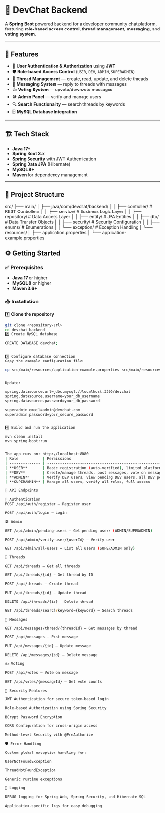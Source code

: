# 📌 DevChat Backend

A **Spring Boot** powered backend for a developer community chat platform, featuring **role-based access control**, **thread management**, **messaging**, and **voting system**.

---

## 🚀 Features

- 🔐 **User Authentication & Authorization** using **JWT**
- 🛡 **Role-based Access Control** (`USER`, `DEV`, `ADMIN`, `SUPERADMIN`)
- 📝 **Thread Management** — create, read, update, and delete threads
- 💬 **Messaging System** — reply to threads with messages
- 👍 **Voting System** — upvote/downvote messages
- 🛠 **Admin Panel** — verify and manage users
- 🔍 **Search Functionality** — search threads by keywords
- 🗄 **MySQL Database Integration**

---

## 🏗 Tech Stack

- **Java 17+**
- **Spring Boot 3.x**
- **Spring Security** with JWT Authentication
- **Spring Data JPA** (Hibernate)
- **MySQL 8+**
- **Maven** for dependency management

---

## 📂 Project Structure

src/
├── main/
│ ├── java/com/devchat/backend/
│ │ ├── controller/ # REST Controllers
│ │ ├── service/ # Business Logic Layer
│ │ ├── repository/ # Data Access Layer
│ │ ├── entity/ # JPA Entities
│ │ ├── dto/ # Data Transfer Objects
│ │ ├── security/ # Security Configuration
│ │ ├── enums/ # Enumerations
│ │ └── exception/ # Exception Handling
│ └── resources/
│ ├── application.properties
│ └── application-example.properties

## ⚙️ Getting Started

### ✅ Prerequisites
- **Java 17** or higher
- **MySQL 8** or higher
- **Maven 3.6+**

### 📥 Installation

1️⃣ **Clone the repository**
```bash
git clone <repository-url>
cd devchat-backend
2️⃣ Create MySQL database

CREATE DATABASE devchat;


3️⃣ Configure database connection
Copy the example configuration file:

cp src/main/resources/application-example.properties src/main/resources/application.properties


Update:

spring.datasource.url=jdbc:mysql://localhost:3306/devchat
spring.datasource.username=your_db_username
spring.datasource.password=your_db_password

superadmin.email=admin@devchat.com
superadmin.password=your_secure_password


4️⃣ Build and run the application

mvn clean install
mvn spring-boot:run


The app runs on: http://localhost:8080
| Role           | Permissions                                                                          |
| -------------- | ------------------------------------------------------------------------------------ |
| **USER**       | Basic registration (auto-verified), limited platform access                          |
| **DEV**        | Create/manage threads, post messages, vote on messages (requires admin verification) |
| **ADMIN**      | Verify DEV users, view pending DEV users, all DEV permissions                        |
| **SUPERADMIN** | Manage all users, verify all roles, full access                                      |

📌 API Endpoints

🔑 Authentication
POST /api/auth/register — Register user

POST /api/auth/login — Login

🛠 Admin

GET /api/admin/pending-users — Get pending users (ADMIN/SUPERADMIN)

POST /api/admin/verify-user/{userId} — Verify user

GET /api/admin/all-users — List all users (SUPERADMIN only)

📝 Threads

GET /api/threads — Get all threads

GET /api/threads/{id} — Get thread by ID

POST /api/threads — Create thread

PUT /api/threads/{id} — Update thread

DELETE /api/threads/{id} — Delete thread

GET /api/threads/search?keyword={keyword} — Search threads

💬 Messages

GET /api/messages/thread/{threadId} — Get messages by thread

POST /api/messages — Post message

PUT /api/messages/{id} — Update message

DELETE /api/messages/{id} — Delete message

👍 Voting

POST /api/votes — Vote on message

GET /api/votes/{messageId} — Get vote counts

🔐 Security Features

JWT Authentication for secure token-based login

Role-based Authorization using Spring Security

BCrypt Password Encryption

CORS Configuration for cross-origin access

Method-level Security with @PreAuthorize

🛡 Error Handling

Custom global exception handling for:

UserNotFoundException

ThreadNotFoundException

Generic runtime exceptions

📜 Logging

DEBUG logging for Spring Web, Spring Security, and Hibernate SQL

Application-specific logs for easy debugging
